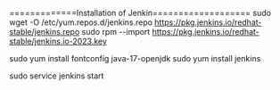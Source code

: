=============Installation of Jenkin===================
sudo wget -O /etc/yum.repos.d/jenkins.repo https://pkg.jenkins.io/redhat-stable/jenkins.repo
  sudo rpm --import https://pkg.jenkins.io/redhat-stable/jenkins.io-2023.key
  

 sudo yum install fontconfig java-17-openjdk
 sudo yum install jenkins

sudo service jenkins start
